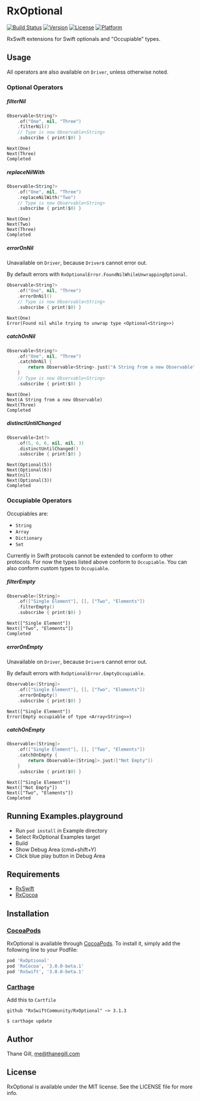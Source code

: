 # RxOptional

[![Build Status](https://travis-ci.org/RxSwiftCommunity/RxOptional.svg?branch=master)](https://travis-ci.org/RxSwiftCommunity/RxOptional)
[![Version](https://img.shields.io/cocoapods/v/RxOptional.svg?style=flat)](http://cocoapods.org/pods/RxOptional)
[![License](https://img.shields.io/cocoapods/l/RxOptional.svg?style=flat)](http://cocoapods.org/pods/RxOptional)
[![Platform](https://img.shields.io/cocoapods/p/RxOptional.svg?style=flat)](http://cocoapods.org/pods/RxOptional)


RxSwift extensions for Swift optionals and "Occupiable" types.

## Usage

All operators are also available on `Driver`, unless otherwise noted.

### Optional Operators

##### filterNil
```swift
Observable<String?>
    .of("One", nil, "Three")
    .filterNil()
    // Type is now Observable<String>
    .subscribe { print($0) }
```
```text
Next(One)
Next(Three)
Completed
```

##### replaceNilWith
```swift
Observable<String?>
    .of("One", nil, "Three")
    .replaceNilWith("Two")
    // Type is now Observable<String>
    .subscribe { print($0) }
```
```text
Next(One)
Next(Two)
Next(Three)
Completed
```

##### errorOnNil
Unavailable on `Driver`, because `Driver`s cannot error out.

By default errors with `RxOptionalError.FoundNilWhileUnwrappingOptional`.
```swift
Observable<String?>
    .of("One", nil, "Three")
    .errorOnNil()
    // Type is now Observable<String>
    .subscribe { print($0) }
```
```text
Next(One)
Error(Found nil while trying to unwrap type <Optional<String>>)
```

##### catchOnNil
```swift
Observable<String?>
    .of("One", nil, "Three")
    .catchOnNil {
        return Observable<String>.just("A String from a new Observable")
    }
    // Type is now Observable<String>
    .subscribe { print($0) }
```
```text
Next(One)
Next(A String from a new Observable)
Next(Three)
Completed
```

##### distinctUntilChanged
```swift
Observable<Int?>
    .of(5, 6, 6, nil, nil, 3)
    .distinctUntilChanged()
    .subscribe { print($0) }
```
```text
Next(Optional(5))
Next(Optional(6))
Next(nil)
Next(Optional(3))
Completed
```

### Occupiable Operators

Occupiables are:

- `String`
- `Array`
- `Dictionary`
- `Set`

Currently in Swift protocols cannot be extended to conform to other protocols.
For now the types listed above conform to `Occupiable`. You can also conform
custom types to `Occupiable`.

##### filterEmpty
```swift
Observable<[String]>
    .of(["Single Element"], [], ["Two", "Elements"])
    .filterEmpty()
    .subscribe { print($0) }
```
```text
Next(["Single Element"])
Next(["Two", "Elements"])
Completed
```

##### errorOnEmpty
Unavailable on `Driver`, because `Driver`s cannot error out.

By default errors with `RxOptionalError.EmptyOccupiable`.
```swift
Observable<[String]>
    .of(["Single Element"], [], ["Two", "Elements"])
    .errorOnEmpty()
    .subscribe { print($0) }
```
```text
Next(["Single Element"])
Error(Empty occupiable of type <Array<String>>)
```

##### catchOnEmpty
```swift
Observable<[String]>
    .of(["Single Element"], [], ["Two", "Elements"])
    .catchOnEmpty {
        return Observable<[String]>.just(["Not Empty"])
    }
    .subscribe { print($0) }
```
```text
Next(["Single Element"])
Next(["Not Empty"])
Next(["Two", "Elements"])
Completed
```

## Running Examples.playground

- Run `pod install` in Example directory
- Select RxOptional Examples target
- Build
- Show Debug Area (cmd+shift+Y)
- Click blue play button in Debug Area

## Requirements

- [RxSwift](https://github.com/ReactiveX/RxSwift)
- [RxCocoa](https://github.com/ReactiveX/RxSwift)

## Installation

### [CocoaPods](https://guides.cocoapods.org/using/using-cocoapods.html)

RxOptional is available through [CocoaPods](http://cocoapods.org). To install
it, simply add the following line to your Podfile:

```ruby
pod 'RxOptional'
pod 'RxCocoa', '3.0.0-beta.1'
pod 'RxSwift', '3.0.0-beta.1'
```

### [Carthage](https://github.com/Carthage/Carthage)

Add this to `Cartfile`

```
github "RxSwiftCommunity/RxOptional" ~> 3.1.3
```

```
$ carthage update
```

## Author

Thane Gill, me@thanegill.com

## License

RxOptional is available under the MIT license. See the LICENSE file for more info.
